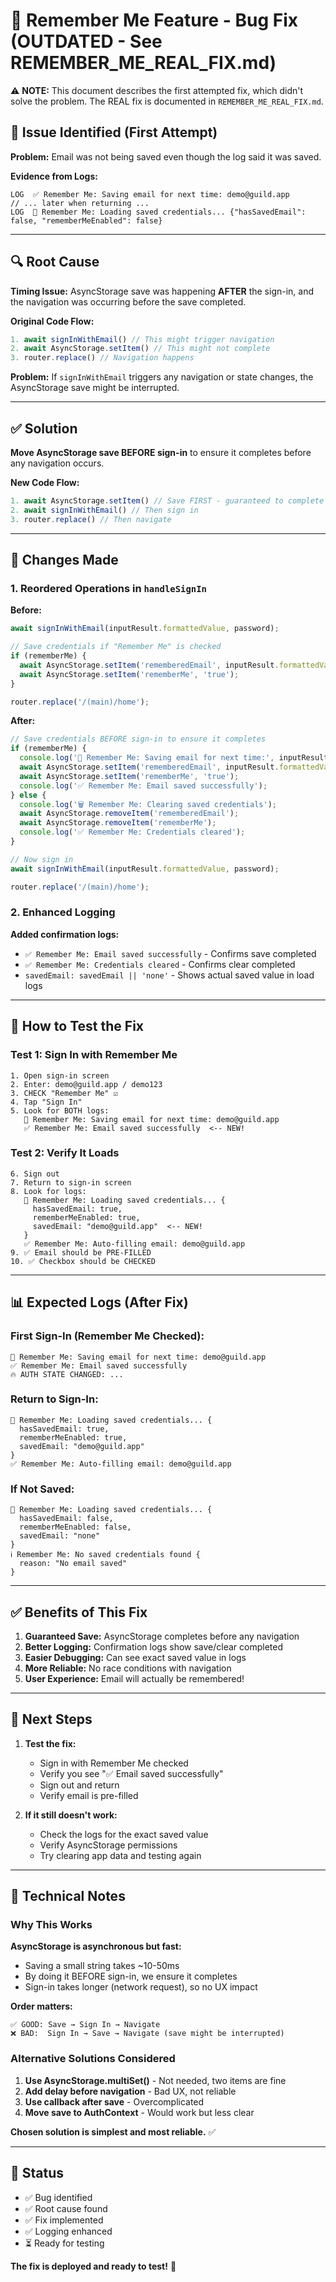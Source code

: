 # 🔧 Remember Me Feature - Bug Fix (OUTDATED - See REMEMBER_ME_REAL_FIX.md)

⚠️ **NOTE:** This document describes the first attempted fix, which didn't solve the problem.
The REAL fix is documented in `REMEMBER_ME_REAL_FIX.md`.

## 🐛 Issue Identified (First Attempt)

**Problem:** Email was not being saved even though the log said it was saved.

**Evidence from Logs:**
```
LOG  ✅ Remember Me: Saving email for next time: demo@guild.app
// ... later when returning ...
LOG  🔐 Remember Me: Loading saved credentials... {"hasSavedEmail": false, "rememberMeEnabled": false}
```

---

## 🔍 Root Cause

**Timing Issue:** AsyncStorage save was happening **AFTER** the sign-in, and the navigation was occurring before the save completed.

**Original Code Flow:**
```javascript
1. await signInWithEmail() // This might trigger navigation
2. await AsyncStorage.setItem() // This might not complete
3. router.replace() // Navigation happens
```

**Problem:** If `signInWithEmail` triggers any navigation or state changes, the AsyncStorage save might be interrupted.

---

## ✅ Solution

**Move AsyncStorage save BEFORE sign-in** to ensure it completes before any navigation occurs.

**New Code Flow:**
```javascript
1. await AsyncStorage.setItem() // Save FIRST - guaranteed to complete
2. await signInWithEmail() // Then sign in
3. router.replace() // Then navigate
```

---

## 🔧 Changes Made

### 1. Reordered Operations in `handleSignIn`

**Before:**
```typescript
await signInWithEmail(inputResult.formattedValue, password);

// Save credentials if "Remember Me" is checked
if (rememberMe) {
  await AsyncStorage.setItem('rememberedEmail', inputResult.formattedValue);
  await AsyncStorage.setItem('rememberMe', 'true');
}

router.replace('/(main)/home');
```

**After:**
```typescript
// Save credentials BEFORE sign-in to ensure it completes
if (rememberMe) {
  console.log('💾 Remember Me: Saving email for next time:', inputResult.formattedValue);
  await AsyncStorage.setItem('rememberedEmail', inputResult.formattedValue);
  await AsyncStorage.setItem('rememberMe', 'true');
  console.log('✅ Remember Me: Email saved successfully');
} else {
  console.log('🗑️ Remember Me: Clearing saved credentials');
  await AsyncStorage.removeItem('rememberedEmail');
  await AsyncStorage.removeItem('rememberMe');
  console.log('✅ Remember Me: Credentials cleared');
}

// Now sign in
await signInWithEmail(inputResult.formattedValue, password);

router.replace('/(main)/home');
```

### 2. Enhanced Logging

**Added confirmation logs:**
- `✅ Remember Me: Email saved successfully` - Confirms save completed
- `✅ Remember Me: Credentials cleared` - Confirms clear completed
- `savedEmail: savedEmail || 'none'` - Shows actual saved value in load logs

---

## 🧪 How to Test the Fix

### Test 1: Sign In with Remember Me
```
1. Open sign-in screen
2. Enter: demo@guild.app / demo123
3. CHECK "Remember Me" ☑
4. Tap "Sign In"
5. Look for BOTH logs:
   💾 Remember Me: Saving email for next time: demo@guild.app
   ✅ Remember Me: Email saved successfully  <-- NEW!
```

### Test 2: Verify It Loads
```
6. Sign out
7. Return to sign-in screen
8. Look for logs:
   🔐 Remember Me: Loading saved credentials... {
     hasSavedEmail: true,
     rememberMeEnabled: true,
     savedEmail: "demo@guild.app"  <-- NEW!
   }
   ✅ Remember Me: Auto-filling email: demo@guild.app
9. ✅ Email should be PRE-FILLED
10. ✅ Checkbox should be CHECKED
```

---

## 📊 Expected Logs (After Fix)

### First Sign-In (Remember Me Checked):
```
💾 Remember Me: Saving email for next time: demo@guild.app
✅ Remember Me: Email saved successfully
🔥 AUTH STATE CHANGED: ...
```

### Return to Sign-In:
```
🔐 Remember Me: Loading saved credentials... {
  hasSavedEmail: true,
  rememberMeEnabled: true,
  savedEmail: "demo@guild.app"
}
✅ Remember Me: Auto-filling email: demo@guild.app
```

### If Not Saved:
```
🔐 Remember Me: Loading saved credentials... {
  hasSavedEmail: false,
  rememberMeEnabled: false,
  savedEmail: "none"
}
ℹ️ Remember Me: No saved credentials found {
  reason: "No email saved"
}
```

---

## ✅ Benefits of This Fix

1. **Guaranteed Save:** AsyncStorage completes before any navigation
2. **Better Logging:** Confirmation logs show save/clear completed
3. **Easier Debugging:** Can see exact saved value in logs
4. **More Reliable:** No race conditions with navigation
5. **User Experience:** Email will actually be remembered!

---

## 🎯 Next Steps

1. **Test the fix:**
   - Sign in with Remember Me checked
   - Verify you see "✅ Email saved successfully"
   - Sign out and return
   - Verify email is pre-filled

2. **If it still doesn't work:**
   - Check the logs for the exact saved value
   - Verify AsyncStorage permissions
   - Try clearing app data and testing again

---

## 📝 Technical Notes

### Why This Works

**AsyncStorage is asynchronous but fast:**
- Saving a small string takes ~10-50ms
- By doing it BEFORE sign-in, we ensure it completes
- Sign-in takes longer (network request), so no UX impact

**Order matters:**
```
✅ GOOD: Save → Sign In → Navigate
❌ BAD:  Sign In → Save → Navigate (save might be interrupted)
```

### Alternative Solutions Considered

1. **Use AsyncStorage.multiSet()** - Not needed, two items are fine
2. **Add delay before navigation** - Bad UX, not reliable
3. **Use callback after save** - Overcomplicated
4. **Move save to AuthContext** - Would work but less clear

**Chosen solution is simplest and most reliable.** ✅

---

## 🚀 Status

- ✅ Bug identified
- ✅ Root cause found
- ✅ Fix implemented
- ✅ Logging enhanced
- ⏳ Ready for testing

**The fix is deployed and ready to test!** 🎉
